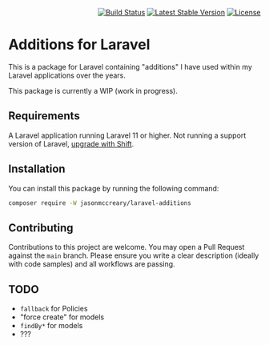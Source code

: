<p align="right">
    <a href="https://github.com/jasonmccreary/laravel-additions/actions"><img src="https://github.com/jasonmccreary/laravel-additions/workflows/Build/badge.svg" alt="Build Status"></a>
    <a href="https://packagist.org/packages/jasonmccreary/laravel-additions"><img src="https://poser.pugx.org/jasonmccreary/laravel-additions/v/stable.svg" alt="Latest Stable Version"></a>
    <a href="https://github.com/badges/poser/blob/master/LICENSE"><img src="https://poser.pugx.org/jasonmccreary/laravel-additions/license.svg" alt="License"></a>
</p>

# Additions for Laravel
This is a package for Laravel containing "additions" I have used within my Laravel applications over the years.

This package is currently a WIP (work in progress).


## Requirements
A Laravel application running Laravel 11 or higher. Not running a support version of Laravel, [upgrade with Shift](https://laravelshift.com). 


## Installation
You can install this package by running the following command:

```sh
composer require -W jasonmccreary/laravel-additions
```

## Contributing
Contributions to this project are welcome. You may open a Pull Request against the `main` branch. Please ensure you write a clear description (ideally with code samples) and all workflows are passing.

## TODO
- `fallback` for Policies
- "force create" for models
- `findBy*` for models
- ???
